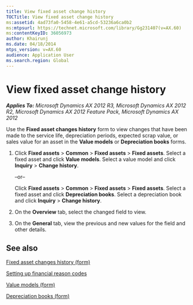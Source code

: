 ```yaml
---
title: View fixed asset change history
TOCTitle: View fixed asset change history
ms:assetid: 4ad73fa0-5458-4e61-a5cd-53236a6ca0b2
ms:mtpsurl: https://technet.microsoft.com/library/Gg231407(v=AX.60)
ms:contentKeyID: 36056973
author: Khairunj
ms.date: 04/18/2014
mtps_version: v=AX.60
audience: Application User
ms.search.region: Global
---
```


# View fixed asset change history 


_**Applies To:** Microsoft Dynamics AX 2012 R3, Microsoft Dynamics AX 2012 R2, Microsoft Dynamics AX 2012 Feature Pack, Microsoft Dynamics AX 2012_

Use the **Fixed asset changes history** form to view changes that have been made to the service life, depreciation periods, expected scrap value, or sales value for an asset in the **Value models** or **Depreciation books** forms.

1.  Click **Fixed assets** \> **Common** \> **Fixed assets** \> **Fixed assets**. Select a fixed asset and click **Value models**. Select a value model and click **Inquiry** \> **Change history**.
    
    –or–
    
    Click **Fixed assets** \> **Common** \> **Fixed assets** \> **Fixed assets**. Select a fixed asset and click **Depreciation books**. Select a depreciation book and click **Inquiry** \> **Change history**.

2.  On the **Overview** tab, select the changed field to view.

3.  On the **General** tab, view the previous and new values for the field and other details.

## See also

[Fixed asset changes history (form)](https://technet.microsoft.com/library/hh209392\(v=ax.60\))

[Setting up financial reason codes](setting-up-financial-reason-codes.md)

[Value models (form)](https://technet.microsoft.com/library/aa590830\(v=ax.60\))

[Depreciation books (form)](https://technet.microsoft.com/library/aa572416\(v=ax.60\))

  


